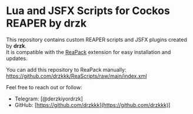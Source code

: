 # Lua and JSFX Scripts for Cockos REAPER by drzk

This repository contains custom REAPER scripts and JSFX plugins created by **drzk**.  
It is compatible with the [ReaPack](https://reapack.com/) extension for easy installation and updates.

You can add this repository to ReaPack manually:
https://github.com/drzkkk/ReaScripts/raw/main/index.xml

Feel free to reach out or follow:

- Telegram: [@derzkiyordrzk]
- GitHub: [https://github.com/drzkkk](https://github.com/drzkkk)]
